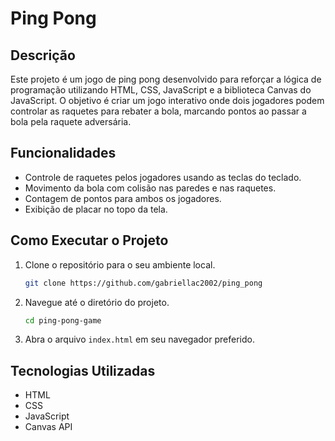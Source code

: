 # Ping Pong 

## Descrição

Este projeto é um jogo de ping pong desenvolvido para reforçar a lógica de programação utilizando HTML, CSS, JavaScript e a biblioteca Canvas do JavaScript. O objetivo é criar um jogo interativo onde dois jogadores podem controlar as raquetes para rebater a bola, marcando pontos ao passar a bola pela raquete adversária.

## Funcionalidades

- Controle de raquetes pelos jogadores usando as teclas do teclado.
- Movimento da bola com colisão nas paredes e nas raquetes.
- Contagem de pontos para ambos os jogadores.
- Exibição de placar no topo da tela.

## Como Executar o Projeto

1. Clone o repositório para o seu ambiente local.
   ```bash
   git clone https://github.com/gabriellac2002/ping_pong
   ```
2. Navegue até o diretório do projeto.
   ```bash
   cd ping-pong-game
   ```
3. Abra o arquivo `index.html` em seu navegador preferido.

## Tecnologias Utilizadas

- HTML
- CSS
- JavaScript
- Canvas API

